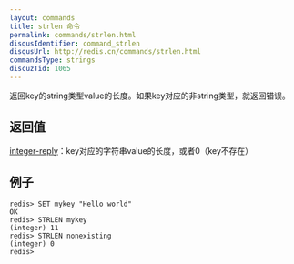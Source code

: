 ```yaml
---
layout: commands
title: strlen 命令
permalink: commands/strlen.html
disqusIdentifier: command_strlen
disqusUrl: http://redis.cn/commands/strlen.html
commandsType: strings
discuzTid: 1065
---
```


返回key的string类型value的长度。如果key对应的非string类型，就返回错误。

## 返回值

[integer-reply](/topics/protocol#integer-reply)：key对应的字符串value的长度，或者0（key不存在）

## 例子

	redis> SET mykey "Hello world"
	OK
	redis> STRLEN mykey
	(integer) 11
	redis> STRLEN nonexisting
	(integer) 0
	redis> 